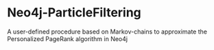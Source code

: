 # Neo4j-ParticleFiltering
A user-defined procedure based on Markov-chains to approximate the Personalized PageRank algorithm in Neo4j
